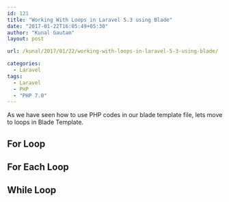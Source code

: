 ```yaml
---
id: 121
title: "Working With Loops in Laravel 5.3 using Blade"
date: "2017-01-22T16:05:49+05:30"
author: "Kunal Gautam"
layout: post

url: /kunal/2017/01/22/working-with-loops-in-laravel-5-3-using-blade/

categories:
  - Laravel
tags:
  - Laravel
  - PHP
  - "PHP 7.0"
---
```


As we have seen how to use PHP codes in our blade template file, lets move to loops in Blade Template.

## For Loop

<script src="https://gist.github.com/KunalGautam/496c598123ef3563274e41f24dbe6898.js"></script>

## For Each Loop

<script src="https://gist.github.com/KunalGautam/43232d3cde986c31b281d4e4c55964ca.js"></script>

## While Loop

<script src="https://gist.github.com/KunalGautam/a776ca3dc4db624f9460c46173a9e97b.js"></script>
